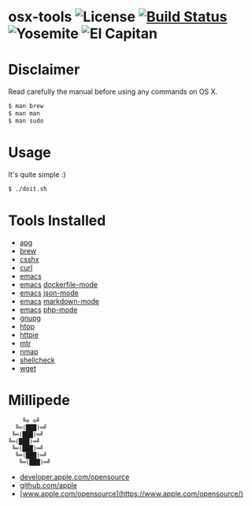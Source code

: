 # osx-tools ![License][license-img] [![Build Status][build-img]][build-url] ![Yosemite][10-10-img] ![El Capitan][10-11-img]

# Disclaimer

Read carefully the manual before using any commands on OS X.

```bash
$ man brew
$ man man
$ man sudo
```

# Usage

It's quite simple :)

```bash
$ ./doit.sh
```

# Tools Installed

- [apg](http://www.adel.nursat.kz/apg/)
- [brew](http://brew.sh/)
- [csshx](https://github.com/brockgr/csshx)
- [curl](https://curl.haxx.se/)
- [emacs](https://www.gnu.org/software/emacs/)
- [emacs](https://www.gnu.org/software/emacs/) [dockerfile-mode](https://github.com/spotify/dockerfile-mode)
- [emacs](https://www.gnu.org/software/emacs/) [json-mode](https://github.com/joshwnj/json-mode)
- [emacs](https://www.gnu.org/software/emacs/) [markdown-mode](http://jblevins.org/projects/markdown-mode/)
- [emacs](https://www.gnu.org/software/emacs/) [php-mode](https://github.com/ejmr/php-mode)
- [gnupg](https://www.gnupg.org/)
- [htop](http://hisham.hm/htop/)
- [httpie](http://httpie.org/)
- [mtr](https://www.bitwizard.nl/mtr/)
- [nmap](https://nmap.org/)
- [shellcheck](http://www.shellcheck.net)
- [wget](https://www.gnu.org/software/wget/)

# Millipede

```
    ╚⊙ ⊙╝
  ╚═(███)═╝
 ╚═(███)═╝
╚═(███)═╝
 ╚═(███)═╝
  ╚═(███)═╝
   ╚═(███)═╝
```

- [developer.apple.com/opensource](https://developer.apple.com/opensource/)
- [github.com/apple](https://github.com/apple)
- [www.apple.com/opensource](https://www.apple.com/opensource/)

[license-img]: https://img.shields.io/badge/license-ISC-blue.svg
[build-img]: https://travis-ci.org/rockyluke/osx-tools.svg?branch=master
[build-url]: https://travis-ci.org/rockyluke/osx-tools
[10-10-img]: https://img.shields.io/badge/osx-10.10-green.svg
[10-11-img]: https://img.shields.io/badge/osx-10.11-green.svg
